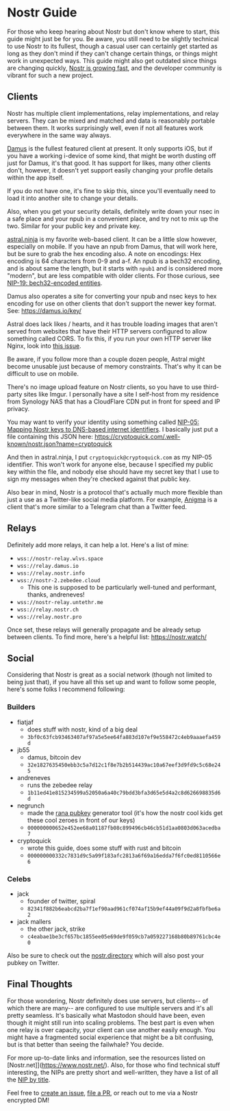# Nostr Guide

For those who keep hearing about Nostr but don't know where to start, this guide might just be for you. Be aware, you still need to be slightly technical to use Nostr to its fullest, though a casual user can certainly get started as long as they don't mind if they can't change certain things, or things might work in unexpected ways. This guide might also get outdated since things are changing quickly, [Nostr is growing fast](https://nashboard.space/), and the developer community is vibrant for such a new project.

## Clients

Nostr has multiple client implementations, relay implementations, and relay servers. They can be mixed and matched and data is reasonably portable between them. It works surprisingly well, even if not all features work everywhere in the same way always.

[Damus](https://damus.io/) is the fullest featured client at present. It only supports iOS, but if you have a working i-device of some kind, that might be worth dusting off just for Damus, it's that good. It has support for likes, many other clients don't, however, it doesn't yet support easily changing your profile details within the app itself.

If you do not have one, it's fine to skip this, since you'll eventually need to load it into another site to change your details.

Also, when you get your security details, definitely write down your nsec in a safe place and your npub in a convenient place, and try not to mix up the two. Similar for your public key and private key.

[astral.ninja](https://astral.ninja/) is my favorite web-based client. It can be a little slow however, especially on mobile. If you have an npub from Damus, that will work here, but be sure to grab the hex encoding also. A note on encodings: Hex encoding is 64 characters from 0-9 and a-f. An npub is a bech32 encoding, and is about same the length, but it starts with `npub1` and is considered more "modern", but are less compatible with older clients. For those curious, see [NIP-19: bech32-encoded entities](https://github.com/nostr-protocol/nips/blob/master/19.md).

Damus also operates a site for converting your npub and nsec keys to hex encoding for use on other clients that don't support the newer key format. See: <https://damus.io/key/>

Astral does lack likes / hearts, and it has trouble loading images that aren't served from websites that have their HTTP servers configured to allow something called CORS. To fix this, if you run your own HTTP server like Nginx, look into [this issue](https://serverfault.com/questions/162429/how-do-i-add-access-control-allow-origin-in-nginx/979627#979627).

Be aware, if you follow more than a couple dozen people, Astral might become unusable just because of memory constraints. That's why it can be difficult to use on mobile.

There's no image upload feature on Nostr clients, so you have to use third-party sites like Imgur. I personally have a site I self-host from my residence from Synology NAS that has a CloudFlare CDN put in front for speed and IP privacy.

You may want to verify your identity using something called [NIP-05: Mapping Nostr keys to DNS-based internet identifiers](https://github.com/nostr-protocol/nips/blob/master/05.md). I basically just put a file containing this JSON here:
<https://cryptoquick.com/.well-known/nostr.json?name=cryptoquick>

And then in astral.ninja, I put `cryptoquick@cryptoquick.com` as my NIP-05 identifier. This won't work for anyone else, because I specified my public key within the file, and nobody else should have my secret key that I use to sign my messages when they're checked against that public key.

Also bear in mind, Nostr is a protocol that's actually much more flexible than just a use as a Twitter-like social media platform. For example, [Anigma](https://anigma.io) is a client that's more similar to a Telegram chat than a Twitter feed.

## Relays

Definitely add more relays, it can help a lot. Here's a list of mine:

- `wss://nostr-relay.wlvs.space`
- `wss://relay.damus.io`
- `wss://relay.nostr.info`
- `wss://nostr-2.zebedee.cloud`
	- This one is supposed to be particularly well-tuned and performant, thanks, andreneves!
- `wss://nostr-relay.untethr.me`
- `wss://relay.nostr.ch`
- `wss://relay.nostr.pro`

Once set, these relays will generally propagate and be already setup between clients. To find more, here's a helpful list: <https://nostr.watch/>

## Social

Considering that Nostr is great as a social network (though not limited to being just that), if you have all this set up and want to follow some people, here's some folks I recommend following:

### Builders
- fiatjaf
	- does stuff with nostr, kind of a big deal
	- `3bf0c63fcb93463407af97a5e5ee64fa883d107ef9e558472c4eb9aaaefa459d`
- jb55
	- damus, bitcoin dev
	- `32e1827635450ebb3c5a7d12c1f8e7b2b514439ac10a67eef3d9fd9c5c68e245`
- andreneves
	- runs the zebedee relay
	- `1b11ed41e815234599a52050a6a40c79bdd3bfa3d65e5d4a2c8d626698835d6d`
- negrunch
	- made the [rana pubkey](https://github.com/grunch/rana) generator tool (it's how the nostr cool kids get these cool zeroes in front of our keys)
	- `000000000652e452ee68a01187fb08c899496cb46cb51d1aa0803d063acedba7`
- cryptoquick
	- wrote this guide, does some stuff with rust and bitcoin
	- `000000000332c7831d9c5a99f183afc2813a6f69a16edda7f6fc0ed8110566e6`

### Celebs
- jack
	- founder of twitter, spiral
	- `82341f882b6eabcd2ba7f1ef90aad961cf074af15b9ef44a09f9d2a8fbfbe6a2`
- jack mallers
	- the other jack, strike
	- `c4eabae1be3cf657bc1855ee05e69de9f059cb7a059227168b80b89761cbc4e0`

Also be sure to check out the [nostr.directory](https://www.nostr.directory/) which will also post your pubkey on Twitter.

## Final Thoughts

For those wondering, Nostr definitely does use servers, but clients-- of which there are many-- are configured to use multiple servers and it's all pretty seamless. It's basically what Mastodon should have been, even though it might still run into scaling problems. The best part is even when one relay is over capacity, your client can use another easily enough. You might have a fragmented social experience that might be a bit confusing, but is that better than seeing the failwhale? You decide.

For more up-to-date links and information, see the resources listed on [Nostr.net]](https://www.nostr.net/). Also, for those who find technical stuff interesting, the NIPs are pretty short and well-written, they have a list of all the [NIP by title](https://github.com/nostr-protocol/nips#nips).

Feel free to [create an issue](https://github.com/cryptoquick/nostr-guide/issues), [file a PR](https://github.com/cryptoquick/nostr-guide/pulls), or reach out to me via a Nostr encrypted DM!
